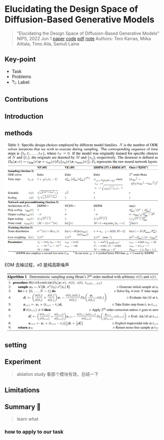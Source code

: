 # Elucidating the Design Space of Diffusion-Based Generative Models

> "Elucidating the Design Space of Diffusion-Based Generative Models" NIPS, 2022 Jun 1
> [paper](http://arxiv.org/abs/2206.00364v2) [code](https://github.com/NVlabs/edm) [pdf](./2022_06_NIPS_Elucidating-the-Design-Space-of-Diffusion-Based-Generative-Models.pdf) [note](./2022_06_NIPS_Elucidating-the-Design-Space-of-Diffusion-Based-Generative-Models_Note.md)
> Authors: Tero Karras, Miika Aittala, Timo Aila, Samuli Laine

## Key-point

- Task
- Problems
- :label: Label:

## Contributions

## Introduction

## methods

![tb1](docs/2022_06_NIPS_Elucidating-the-Design-Space-of-Diffusion-Based-Generative-Models_Note/tb1.png)



EDM 去噪过程，x0 是纯高斯噪声

![ag1](docs/2022_06_NIPS_Elucidating-the-Design-Space-of-Diffusion-Based-Generative-Models_Note/ag1.png)





## setting

## Experiment

> ablation study 看那个模块有效，总结一下

## Limitations

## Summary :star2:

> learn what

### how to apply to our task

